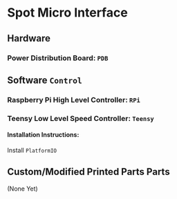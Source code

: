 # Spot Micro Interface

## Hardware
### Power Distribution Board: `PDB`

## Software `Control`
### Raspberry Pi High Level Controller: `RPi`
### Teensy Low Level Speed Controller: `Teensy`
#### Installation Instructions:
Install `PlatformIO`



## Custom/Modified Printed Parts Parts
(None Yet)